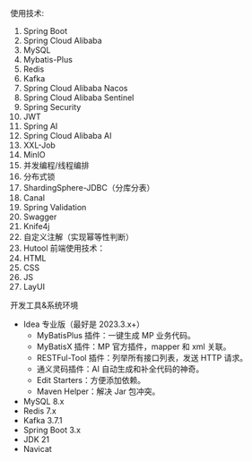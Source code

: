 使用技术:
1. Spring Boot
2. Spring Cloud Alibaba
3. MySQL
4. Mybatis-Plus
5. Redis
6. Kafka
7. Spring Cloud Alibaba Nacos
8. Spring Cloud Alibaba Sentinel
9. Spring Security
10. JWT
11. Spring AI
12. Spring Cloud Alibaba AI
13. XXL-Job
14. MinIO
15. 并发编程/线程编排
16. 分布式锁
17. ShardingSphere-JDBC（分库分表）
18. Canal
19. Spring Validation
20. Swagger
21. Knife4j
22. 自定义注解（实现幂等性判断）
23. Hutool
前端使用技术：
1. HTML
2. CSS
3. JS
4. LayUI

开发工具&系统环境
- Idea 专业版（最好是 2023.3.x+）
  - MyBatisPlus 插件：一键生成 MP 业务代码。
  - MyBatisX 插件：MP 官方插件，mapper 和 xml 关联。
  - RESTFul-Tool 插件：列举所有接口列表，发送 HTTP 请求。
  - 通义灵码插件：AI 自动生成和补全代码的神奇。
  - Edit Starters：方便添加依赖。
  - Maven Helper：解决 Jar 包冲突。
- MySQL 8.x
- Redis 7.x
- Kafka 3.7.1
- Spring Boot 3.x
- JDK 21
- Navicat
